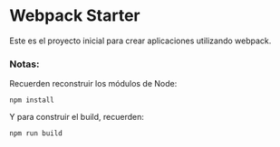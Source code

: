 # Webpack Starter

Este es el proyecto inicial para crear aplicaciones utilizando webpack.

### Notas:
Recuerden reconstruir los módulos de Node:
```
npm install
```
Y para construir el build, recuerden:
```
npm run build
```